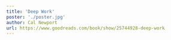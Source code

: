 ```yaml
---
title: 'Deep Work'
poster: './poster.jpg'
author: Cal Newport
url: https://www.goodreads.com/book/show/25744928-deep-work
---
```


